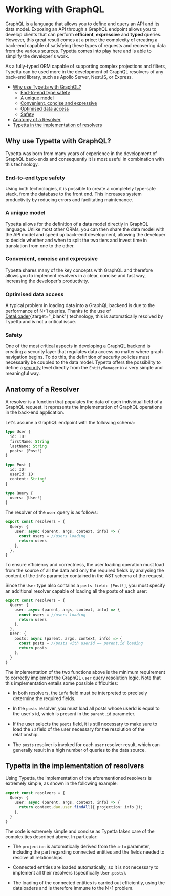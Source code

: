 # Working with GraphQL

GraphQL is a language that allows you to define and query an API and its data model. Exposing an API through a GraphQL endpoint allows you to develop clients that can perform **efficient**, **expressive** and **typed** queries. However, this great result comes at a price: the complexity of creating a back-end capable of satisfying these types of requests and recovering data from the various sources. Typetta comes into play here and is able to simplify the developer's work.

As a fully-typed ORM capable of supporting complex projections and filters, Typetta can be used more in the development of GraphQL resolvers of any back-end library, such as Apollo Server, NestJS, or Express.

  - [Why use Typetta with GraphQL?](#why-use-typetta-with-graphql)
    - [End-to-end type safety](#end-to-end-type-safety)
    - [A unique model](#a-unique-model)
    - [Convenient, concise and expressive](#convenient-concise-and-expressive)
    - [Optimised data access](#optimised-data-access)
    - [Safety](#safety)
  - [Anatomy of a Resolver](#anatomy-of-a-resolver)
  - [Typetta in the implementation of resolvers](#typetta-in-the-implementation-of-resolvers)

## Why use Typetta with GraphQL?
Typetta was born from many years of experience in the development of GraphQL back-ends and consequently it is most useful in combination with this technology.

### End-to-end type safety
Using both technologies, it is possible to create a completely type-safe stack, from the database to the front end. This increases system productivity by reducing errors and facilitating maintenance.

### A unique model
Typetta allows for the definition of a data model directly in GraphQL language. Unlike most other ORMs, you can then share the data model with the API model and speed up back-end development, allowing the developer to decide whether and when to split the two tiers and invest time in translation from one to the other.

### Convenient, concise and expressive
Typetta shares many of the key concepts with GraphQL and therefore allows you to implement resolvers in a clear, concise and fast way, increasing the developer's productivity.

### Optimised data access
A typical problem in loading data into a GraphQL backend is due to the performance of N+1 queries. Thanks to the use of [DataLoader](https://github.com/graphql/dataloader){:target="_blank"} technology, this is automatically resolved by Typetta and is not a critical issue.

### Safety
One of the most critical aspects in developing a GraphQL backend is creating a security layer that regulates data access no matter where graph navigation begins. To do this, the definition of security policies must necessarily be coupled to the data model. Typetta offers the possibility to define a [security](./security.md) level directly from the `EntityManager` in a very simple and meaningful way.

## Anatomy of a Resolver

A resolver is a function that populates the data of each individual field of a GraphQL request. It represents the implementation of GraphQL operations in the back-end application.

Let's assume a GraphQL endpoint with the following schema:

```typescript
type User {
  id: ID!
  firstName: String
  lastName: String
  posts: [Post!]
}

type Post {
  id: ID!
  userId: ID!
  content: String!
}

type Query {
  users: [User!]
}
```

The resolver of the `user` query is as follows:

```typescript
export const resolvers = {
  Query: {
    user: async (parent, args, context, info) => {
      const users = //users loading
      return users
    },
  },
}
```

To ensure efficiency and correctness, the user loading operation must load from the source of all the data and only the required fields by analysing the content of the `info` parameter contained in the AST schema of the request.

Since the `User` type also contains a `posts field: [Post!]`, you must specify an additional resolver capable of loading all the posts of each user:

```typescript
export const resolvers = {
  Query: {
    user: async (parent, args, context, info) => {
      const users = //users loading
      return users
    },
  },
  User: {
    posts: async (parent, args, context, info) => {
      const posts = //posts with userId == parent.id loading
      return posts
    },
  }
}
```

The implementation of the two functions above is the minimum requirement to correctly implement the GraphQL `user` query resolution logic. Note that this implementation entails some possible difficulties:

- In both resolvers, the `info` field must be interpreted to precisely determine the required fields.

- In the `posts` resolver, you must load all posts whose userId is equal to the user's id, which is present in the `parent.id` parameter.

- If the user selects the `posts` field, it is still necessary to make sure to load the `id` field of the user necessary for the resolution of the relationship.

- The `posts` resolver is invoked for each `user` resolver result, which can generally result in a high number of queries to the data source.


## Typetta in the implementation of resolvers

Using Typetta, the implementation of the aforementioned resolvers is extremely simple, as shown in the following example:

```typescript
export const resolvers = {
  Query: {
    user: async (parent, args, context, info) => {
      return context.dao.user.findAll({ projection: info });
    },
  }
}
```

The code is extremely simple and concise as Typetta takes care of the complexities described above. In particular:

- The `projection` is automatically derived from the `info` parameter, including the part regarding connected entities and the fields needed to resolve all relationships.

- Connected entities are loaded automatically, so it is not necessary to implement all their resolvers (specifically `User.posts`).

- The loading of the connected entities is carried out efficiently, using the dataloaders and is therefore immune to the N+1 problem.




